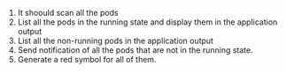1. It shoould scan all the pods
2. List all the pods in the running state and display them in the application output
3. List all the non-running pods in the application output
4. Send notification of all the pods that are not in the running state.
5. Generate a red symbol for all of them.